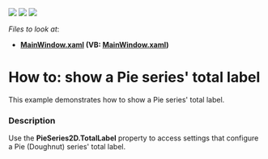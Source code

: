 <!-- default badges list -->
![](https://img.shields.io/endpoint?url=https://codecentral.devexpress.com/api/v1/VersionRange/128570178/21.1.5%2B)
[![](https://img.shields.io/badge/Open_in_DevExpress_Support_Center-FF7200?style=flat-square&logo=DevExpress&logoColor=white)](https://supportcenter.devexpress.com/ticket/details/T556355)
[![](https://img.shields.io/badge/📖_How_to_use_DevExpress_Examples-e9f6fc?style=flat-square)](https://docs.devexpress.com/GeneralInformation/403183)
<!-- default badges end -->
<!-- default file list -->
*Files to look at*:

* **[MainWindow.xaml](./CS/PieTotalLabelSample/MainWindow.xaml) (VB: [MainWindow.xaml](./VB/PieTotalLabelSample/MainWindow.xaml))**
<!-- default file list end -->
# How to: show a Pie series' total label


This example demonstrates how to show a Pie series' total label.


<h3>Description</h3>

Use the&nbsp;<strong>PieSeries2D.TotalLabel</strong>&nbsp;property to access settings that configure a Pie (Doughnut) series' total label.

<br/>


